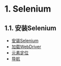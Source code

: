 # 1. Selenium
## 1.1. 安装Selenium
- [安装Selenium](notes/Selenium/安装Selenium/安装Selenium.md)
- [加载WebDriver](notes/Selenium/加载WebDriver/加载WebDriver.md)
- [元素定位](notes/Selenium/元素定位/元素定位.md)
- [导航](notes/Selenium/导航/导航.md)